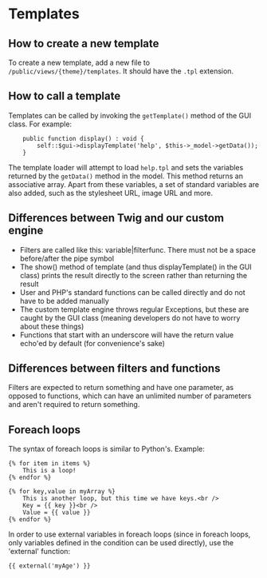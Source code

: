 # Templates

## How to create a new template
To create a new template, add a new file to ``/public/views/{theme}/templates``. It should have the ``.tpl`` extension.

## How to call a template
Templates can be called by invoking the ``getTemplate()`` method of the GUI class. For example:

```
    public function display() : void {
        self::$gui->displayTemplate('help', $this->_model->getData());
    }
```

The template loader will attempt to load ``help.tpl`` and sets the variables returned by the ``getData()`` method in the model. This method returns an associative array. Apart from these variables, a set of standard variables are also added, such as the stylesheet URL, image URL and more.

## Differences between Twig and our custom engine
* Filters are called like this: variable|filterfunc. There must not be a space before/after the pipe symbol
* The show() method of template (and thus displayTemplate() in the GUI class) prints the result directly to the screen rather than returning the result
* User and PHP's standard functions can be called directly and do not have to be added manually
* The custom template engine throws regular Exceptions, but these are caught by the GUI class (meaning developers do not have to worry about these things)
* Functions that start with an underscore will have the return value echo'ed by default (for convenience's sake)

## Differences between filters and functions
Filters are expected to return something and have one parameter, as opposed to functions, which can have an unlimited number of parameters and aren't required to return something.

## Foreach loops
The syntax of foreach loops is similar to Python's. Example:

```
{% for item in items %}
    This is a loop!
{% endfor %}

{% for key,value in myArray %}
    This is another loop, but this time we have keys.<br />
    Key = {{ key }}<br />
    Value = {{ value }}
{% endfor %}
```

In order to use external variables in foreach loops (since in foreach loops, only variables defined in the condition can be used directly), use the 'external' function:

``{{ external('myAge') }}``